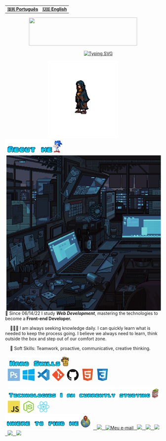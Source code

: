 

<table align="center">
  <tr>
    <td>
      <b>
        <a href="../readme.md">🇧🇷 Português</a>
      </b>
    </td>
    <td>
      <b>
        <a href="../readme-en.md">🇺🇸 English</a>
      </b>
    </td>
  </tr>
</table>
<div align="center" >
  <img width="350px" height=90px" src="./assets/helloworld.gif">

   &nbsp; &nbsp;  &nbsp; &nbsp; &nbsp; &nbsp; &nbsp; &nbsp; &nbsp; &nbsp; &nbsp; &nbsp; &nbsp;[![Typing SVG](https://readme-typing-svg.herokuapp.com?font=Fira+Code&pause=1000&color=0086F7&width=435&lines=My+name+is+Jonathan+de+Sousa;+Welcome+to+my+profile++%F0%9F%A7%99%F0%9F%8F%BE%E2%80%8D%E2%99%82%EF%B8%8F)](https://git.io/typing-svg)
</div>

<div align="center">
    <img   height= "250px" src="./assets/itachi02.gif">
    
</div>
<div>
    <img height="50px"  src="./assets/aboutmeblue.png">
    <img align="right" src="./assets/pc.gif">
     <p>&nbsp;&nbsp;&nbsp;&nbsp;📌 Since 06/14/22 I study <b><i>Web Development</i></b>, mastering the technologies to become a <b>Front-end Developer.</b></p>
    <p>&nbsp;&nbsp;&nbsp;&nbsp;💆🏽‍♂️ I am always seeking knowledge daily. I can quickly learn what is needed to keep the process going. I believe we always need to learn, think outside the box and step out of our comfort zone.</p>  
    <p>&nbsp;&nbsp;&nbsp;&nbsp;🧬 Soft Skills: Teamwork, proactive, communicative, creative thinking.</p>
    <div>
    &nbsp;&nbsp;<img height="40px" src="./assets/hardskillblue.png"><br>
       &nbsp; <img height="40px" src="./assets/photoshop.svg"> 
       &nbsp;<img height="40px" src="./assets/windows.svg">
       &nbsp;<img height="40px" src="./assets/vscoode.svg">
       &nbsp;<img height="40px" src="./assets/git.svg">
       &nbsp;<img height="40px" src="./assets/github.svg">
       &nbsp;<img height="40px" src="./assets/html5-original.svg">
       &nbsp;<img height="40px" src="./assets/css3-original.svg"> 
    </div>
    <br>
    &nbsp;&nbsp;<img height="40px" src="./assets/techblue.png"><br>
      &nbsp; <img height="40px" src="./assets/javascript.svg"> 
       &nbsp;<img height="40px" src="./assets/notejs.svg">
       &nbsp;<img height="40px" src="./assets/react.svg">
</div>
<div>
  <img height="50px" src="./assets/whereblue.png">

  <a href="https://github.com/jonathandesb" target="_blank">
    &nbsp;&nbsp; <img height="32px" src="https://img.shields.io/badge/GitHub-100000?style=for-the-badge&logo=github&logoColor=white">
  </a>
  <a href="mailto:jonathandsb20@gmail.com">
     &nbsp; <img height="32px" src="https://img.shields.io/badge/Gmail-D14836?style=for-the-badge&logo=gmail&logoColor=white" alt="Meu e-mail">
  </a>
  <a href="https://t.me/jonthandesb" target="_blank">
  &nbsp; <img height="32px" src="https://img.shields.io/badge/Telegram-2CA5E0?style=for-the-badge&logo=telegram&logoColor=white">
  </a>
  <a href="https://www.linkedin.com/in/jonathan-de-sousa-064a5722a/" target="_blank">
    &nbsp; <img height="32px" src="https://img.shields.io/badge/LinkedIn-0077B5?style=for-the-badge&logo=linkedin&logoColor=white">
  </a>
  <a href="https://www.instagram.com/jonathandesb_/" target="_blank">
  &nbsp; <img height="32px" src="https://img.shields.io/badge/Instagram-E4405F?style=for-the-badge&logo=instagram&logoColor=white">
  <a href="https://www.behance.net/jotartes">
    &nbsp; <img height="32px" src="https://img.shields.io/badge/-Behance-blue?style=for-the-badge&logo=behance&logoColor=white">
  </a>
  <a href="https://www.deviantart.com/zyoshii" target="_blank">
    &nbsp; <img height="32px" src="https://img.shields.io/badge/DeviantArt-05CC47?style=for-the-badge&logo=deviantart&logoColor=white">
  </a>
</div>
  

